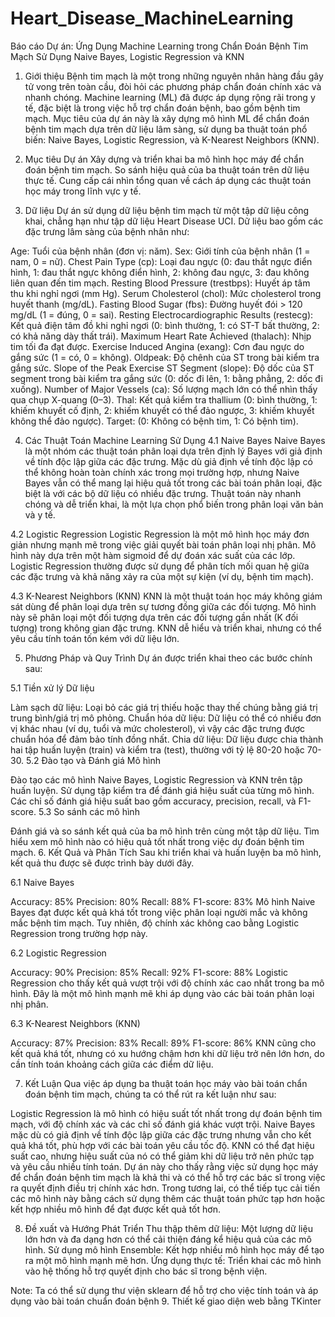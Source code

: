 # Heart_Disease_MachineLearning
Báo cáo Dự án: Ứng Dụng Machine Learning trong Chẩn Đoán Bệnh Tim Mạch Sử Dụng Naive Bayes, Logistic Regression và KNN
1. Giới thiệu
Bệnh tim mạch là một trong những nguyên nhân hàng đầu gây tử vong trên toàn cầu, đòi hỏi các phương pháp chẩn đoán chính xác và nhanh chóng. Machine learning (ML) đã được áp dụng rộng rãi trong y tế, đặc biệt là trong việc hỗ trợ chẩn đoán bệnh, bao gồm bệnh tim mạch. Mục tiêu của dự án này là xây dựng mô hình ML để chẩn đoán bệnh tim mạch dựa trên dữ liệu lâm sàng, sử dụng ba thuật toán phổ biến: Naive Bayes, Logistic Regression, và K-Nearest Neighbors (KNN).

2. Mục tiêu Dự án
Xây dựng và triển khai ba mô hình học máy để chẩn đoán bệnh tim mạch.
So sánh hiệu quả của ba thuật toán trên dữ liệu thực tế.
Cung cấp cái nhìn tổng quan về cách áp dụng các thuật toán học máy trong lĩnh vực y tế.
3. Dữ liệu
Dự án sử dụng dữ liệu bệnh tim mạch từ một tập dữ liệu công khai, chẳng hạn như tập dữ liệu Heart Disease UCI. Dữ liệu bao gồm các đặc trưng lâm sàng của bệnh nhân như:

Age: Tuổi của bệnh nhân (đơn vị: năm).
Sex: Giới tính của bệnh nhân (1 = nam, 0 = nữ).
Chest Pain Type (cp): Loại đau ngực (0: đau thắt ngực điển hình, 1: đau thắt ngực không điển hình, 2: không đau ngực, 3: đau không liên quan đến tim mạch.
Resting Blood Pressure (trestbps): Huyết áp tâm thu khi nghỉ ngơi (mm Hg).
Serum Cholesterol (chol): Mức cholesterol trong huyết thanh (mg/dL).
Fasting Blood Sugar (fbs): Đường huyết đói > 120 mg/dL (1 = đúng, 0 = sai).
Resting Electrocardiographic Results (restecg): Kết quả điện tâm đồ khi nghỉ ngơi (0: bình thường, 1: có ST-T bất thường, 2: có khả năng dày thất trái).
Maximum Heart Rate Achieved (thalach): Nhịp tim tối đa đạt được.
Exercise Induced Angina (exang): Cơn đau ngực do gắng sức (1 = có, 0 = không).
Oldpeak: Độ chênh của ST trong bài kiểm tra gắng sức.
Slope of the Peak Exercise ST Segment (slope): Độ dốc của ST segment trong bài kiểm tra gắng sức (0: dốc đi lên, 1: bằng phẳng, 2: dốc đi xuống).
Number of Major Vessels (ca): Số lượng mạch lớn có thể nhìn thấy qua chụp X-quang (0–3).
Thal: Kết quả kiểm tra thallium (0: bình thường, 1: khiếm khuyết cố định, 2: khiếm khuyết có thể đảo ngược, 3: khiếm khuyết không thể đảo ngược).
Target: (0: Không có bệnh tim, 1: Có bệnh tim).

4. Các Thuật Toán Machine Learning Sử Dụng
4.1 Naive Bayes Naive Bayes là một nhóm các thuật toán phân loại dựa trên định lý Bayes với giả định về tính độc lập giữa các đặc trưng. Mặc dù giả định về tính độc lập có thể không hoàn toàn chính xác trong mọi trường hợp, nhưng Naive Bayes vẫn có thể mang lại hiệu quả tốt trong các bài toán phân loại, đặc biệt là với các bộ dữ liệu có nhiều đặc trưng. Thuật toán này nhanh chóng và dễ triển khai, là một lựa chọn phổ biến trong phân loại văn bản và y tế.

4.2 Logistic Regression Logistic Regression là một mô hình học máy đơn giản nhưng mạnh mẽ trong việc giải quyết bài toán phân loại nhị phân. Mô hình này dựa trên một hàm sigmoid để dự đoán xác suất của các lớp. Logistic Regression thường được sử dụng để phân tích mối quan hệ giữa các đặc trưng và khả năng xảy ra của một sự kiện (ví dụ, bệnh tim mạch).

4.3 K-Nearest Neighbors (KNN) KNN là một thuật toán học máy không giám sát dùng để phân loại dựa trên sự tương đồng giữa các đối tượng. Mô hình này sẽ phân loại một đối tượng dựa trên các đối tượng gần nhất (K đối tượng) trong không gian đặc trưng. KNN dễ hiểu và triển khai, nhưng có thể yêu cầu tính toán tốn kém với dữ liệu lớn.

5. Phương Pháp và Quy Trình
Dự án được triển khai theo các bước chính sau:

5.1 Tiền xử lý Dữ liệu

Làm sạch dữ liệu: Loại bỏ các giá trị thiếu hoặc thay thế chúng bằng giá trị trung bình/giá trị mô phỏng.
Chuẩn hóa dữ liệu: Dữ liệu có thể có nhiều đơn vị khác nhau (ví dụ, tuổi và mức cholesterol), vì vậy các đặc trưng được chuẩn hóa để đảm bảo tính đồng nhất.
Chia dữ liệu: Dữ liệu được chia thành hai tập huấn luyện (train) và kiểm tra (test), thường với tỷ lệ 80-20 hoặc 70-30.
5.2 Đào tạo và Đánh giá Mô hình

Đào tạo các mô hình Naive Bayes, Logistic Regression và KNN trên tập huấn luyện.
Sử dụng tập kiểm tra để đánh giá hiệu suất của từng mô hình.
Các chỉ số đánh giá hiệu suất bao gồm accuracy, precision, recall, và F1-score.
5.3 So sánh các mô hình

Đánh giá và so sánh kết quả của ba mô hình trên cùng một tập dữ liệu.
Tìm hiểu xem mô hình nào có hiệu quả tốt nhất trong việc dự đoán bệnh tim mạch.
6. Kết Quả và Phân Tích
Sau khi triển khai và huấn luyện ba mô hình, kết quả thu được sẽ được trình bày dưới đây.

6.1 Naive Bayes

Accuracy: 85%
Precision: 80%
Recall: 88%
F1-score: 83%
Mô hình Naive Bayes đạt được kết quả khá tốt trong việc phân loại người mắc và không mắc bệnh tim mạch. Tuy nhiên, độ chính xác không cao bằng Logistic Regression trong trường hợp này.

6.2 Logistic Regression

Accuracy: 90%
Precision: 85%
Recall: 92%
F1-score: 88%
Logistic Regression cho thấy kết quả vượt trội với độ chính xác cao nhất trong ba mô hình. Đây là một mô hình mạnh mẽ khi áp dụng vào các bài toán phân loại nhị phân.

6.3 K-Nearest Neighbors (KNN)

Accuracy: 87%
Precision: 83%
Recall: 89%
F1-score: 86%
KNN cũng cho kết quả khá tốt, nhưng có xu hướng chậm hơn khi dữ liệu trở nên lớn hơn, do cần tính toán khoảng cách giữa các điểm dữ liệu.

7. Kết Luận
Qua việc áp dụng ba thuật toán học máy vào bài toán chẩn đoán bệnh tim mạch, chúng ta có thể rút ra kết luận như sau:

Logistic Regression là mô hình có hiệu suất tốt nhất trong dự đoán bệnh tim mạch, với độ chính xác và các chỉ số đánh giá khác vượt trội.
Naive Bayes mặc dù có giả định về tính độc lập giữa các đặc trưng nhưng vẫn cho kết quả khá tốt, phù hợp với các bài toán yêu cầu tốc độ.
KNN có thể đạt hiệu suất cao, nhưng hiệu suất của nó có thể giảm khi dữ liệu trở nên phức tạp và yêu cầu nhiều tính toán.
Dự án này cho thấy rằng việc sử dụng học máy để chẩn đoán bệnh tim mạch là khả thi và có thể hỗ trợ các bác sĩ trong việc ra quyết định điều trị chính xác hơn. Trong tương lai, có thể tiếp tục cải tiến các mô hình này bằng cách sử dụng thêm các thuật toán phức tạp hơn hoặc kết hợp nhiều mô hình để đạt được kết quả tốt hơn.

8. Đề xuất và Hướng Phát Triển
Thu thập thêm dữ liệu: Một lượng dữ liệu lớn hơn và đa dạng hơn có thể cải thiện đáng kể hiệu quả của các mô hình.
Sử dụng mô hình Ensemble: Kết hợp nhiều mô hình học máy để tạo ra một mô hình mạnh mẽ hơn.
Ứng dụng thực tế: Triển khai các mô hình vào hệ thống hỗ trợ quyết định cho bác sĩ trong bệnh viện.

Note: Ta có thể sử dụng thư viện sklearn để hỗ trợ cho việc tính toán và áp dụng vào bài toán chuẩn đoán bệnh
9.	Thiết kế giao diện web bằng TKinter
